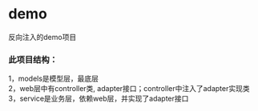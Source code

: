 # demo
反向注入的demo项目

### 此项目结构：
1，models是模型层，最底层  
2，web层中有controller类, adapter接口；controller中注入了adapter实现类  
3，service是业务层，依赖web层，并实现了adapter接口  

